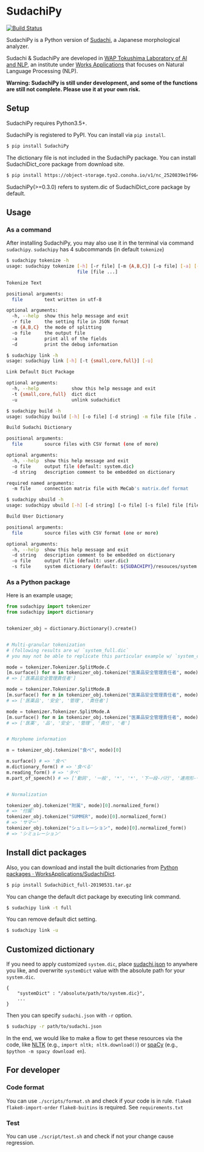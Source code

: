 # SudachiPy
[![Build Status](https://travis-ci.com/WorksApplications/SudachiPy.svg?branch=develop)](https://travis-ci.com/WorksApplications/SudachiPy)

SudachiPy is a Python version of [Sudachi](https://github.com/WorksApplications/Sudachi), a Japanese morphological analyzer.

Sudachi & SudachiPy are developed in [WAP Tokushima Laboratory of AI and NLP](http://nlp.worksap.co.jp/), an institute under [Works Applications](http://www.worksap.com/) that focuses on Natural Language Processing (NLP).

**Warning: SudachiPy is still under development, and some of the functions are still not complete. Please use it at your own risk.**


## Setup

SudachiPy requires Python3.5+.

SudachiPy is registered to PyPI. You can install via `pip install`.

```bash
$ pip install SudachiPy
```

The dictionary file is not included in the SudachiPy package.
You can install SudachiDict_core package from download site.

```bash
$ pip install https://object-storage.tyo2.conoha.io/v1/nc_2520839e1f9641b08211a5c85243124a/sudachi/SudachiDict_core-20190531.tar.gz
```

SudachiPy(>=0.3.0) refers to system.dic of SudachiDict_core package by default.

## Usage

### As a command

After installing SudachiPy, you may also use it in the terminal via command `sudachipy`.
`sudachipy` has 4 subcommands (in default `tokenize`)

```bash
$ sudachipy tokenize -h
usage: sudachipy tokenize [-h] [-r file] [-m {A,B,C}] [-o file] [-a] [-d]
                          file [file ...]

Tokenize Text

positional arguments:
  file        text written in utf-8

optional arguments:
  -h, --help  show this help message and exit
  -r file     the setting file in JSON format
  -m {A,B,C}  the mode of splitting
  -o file     the output file
  -a          print all of the fields
  -d          print the debug information
```
```bash
$ sudachipy link -h
usage: sudachipy link [-h] [-t {small,core,full}] [-u]

Link Default Dict Package

optional arguments:
  -h, --help            show this help message and exit
  -t {small,core,full}  dict dict
  -u                    unlink sudachidict
```
```bash
$ sudachipy build -h
usage: sudachipy build [-h] [-o file] [-d string] -m file file [file ...]

Build Sudachi Dictionary

positional arguments:
  file        source files with CSV format (one of more)

optional arguments:
  -h, --help  show this help message and exit
  -o file     output file (default: system.dic)
  -d string   description comment to be embedded on dictionary

required named arguments:
  -m file     connection matrix file with MeCab's matrix.def format
```
```bash
$ sudachipy ubuild -h
usage: sudachipy ubuild [-h] [-d string] [-o file] [-s file] file [file ...]

Build User Dictionary

positional arguments:
  file        source files with CSV format (one or more)

optional arguments:
  -h, --help  show this help message and exit
  -d string   description comment to be embedded on dictionary
  -o file     output file (default: user.dic)
  -s file     system dictionary (default: ${SUDACHIPY}/resouces/system.dic)
```

### As a Python package

Here is an example usage;

```python
from sudachipy import tokenizer
from sudachipy import dictionary


tokenizer_obj = dictionary.Dictionary().create()


# Multi-granular tokenization
# (following results are w/ `system_full.dic`
# you may not be able to replicate this particular example w/ `system_core.dic`)

mode = tokenizer.Tokenizer.SplitMode.C
[m.surface() for m in tokenizer_obj.tokenize("医薬品安全管理責任者", mode)]
# => ['医薬品安全管理責任者']

mode = tokenizer.Tokenizer.SplitMode.B
[m.surface() for m in tokenizer_obj.tokenize("医薬品安全管理責任者", mode)]
# => ['医薬品', '安全', '管理', '責任者']

mode = tokenizer.Tokenizer.SplitMode.A
[m.surface() for m in tokenizer_obj.tokenize("医薬品安全管理責任者", mode)]
# => ['医薬', '品', '安全', '管理', '責任', '者']


# Morpheme information

m = tokenizer_obj.tokenize("食べ", mode)[0]

m.surface() # => '食べ'
m.dictionary_form() # => '食べる'
m.reading_form() # => 'タベ'
m.part_of_speech() # => ['動詞', '一般', '*', '*', '下一段-バ行', '連用形-一般']


# Normalization

tokenizer_obj.tokenize("附属", mode)[0].normalized_form()
# => '付属'
tokenizer_obj.tokenize("SUMMER", mode)[0].normalized_form()
# => 'サマー'
tokenizer_obj.tokenize("シュミレーション", mode)[0].normalized_form()
# => 'シミュレーション'
```

## Install dict packages

Also, you can download and install the built dictionaries from [Python packages · WorksApplications/SudachiDict](https://github.com/WorksApplications/SudachiDict#python-packages).

```bash
$ pip install SudachiDict_full-20190531.tar.gz
```

You can change the default dict package by executing link command.

```bash
$ sudachipy link -t full
```

You can remove default dict setting.

```bash
$ sudachipy link -u
```

## Customized dictionary

If you need to apply customized `system.dic`, 
place [sudachi.json](https://github.com/WorksApplications/Sudachi/blob/develop/src/main/resources/sudachi.json) to anywhere you like,
and overwrite `systemDict` value with the absolute path for your `system.dic`.

```
{
    "systemDict" : "/absolute/path/to/system.dic}",
    ...
}
```

Then you can specify `sudachi.json` with `-r` option.
```bash
$ sudachipy -r path/to/sudachi.json
``` 

In the end, we would like to make a flow to get these resources via the code, like [NLTK](https://www.nltk.org/data.html) (e.g., `import nltk; nltk.download()`) or [spaCy](https://spacy.io/usage/models) (e.g., `$python -m spacy download en`).

## For developer

### Code format

You can use `./scripts/format.sh` and check if your code is in rule. `flake8` `flake8-import-order` `flake8-buitins` is required. See `requirements.txt`

### Test

You can use `./script/test.sh` and check if not your change cause regression.
